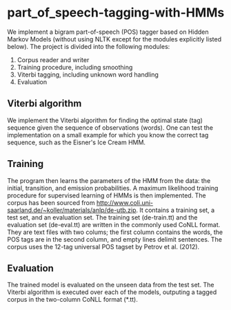 # part_of_speech-tagging-with-HMMs
We implement a bigram part-of-speech (POS) tagger based on Hidden Markov Models (without using NLTK except for the modules explicitly listed below). The project is divided into the following modules:
1. Corpus reader and writer
2. Training procedure, including smoothing
3. Viterbi tagging, including unknown word handling
4. Evaluation
## Viterbi algorithm
We implement the Viterbi algorithm for finding the optimal state (tag) sequence given the sequence of observations (words). One can test the implementation on a small example for which you know the correct tag sequence, such as the Eisner's Ice Cream HMM. 

## Training
The program then learns the parameters of the HMM from the data: the initial, transition, and emission probabilities. A maximum likelihood training procedure for supervised learning of HMMs is then implemented. The corpus has been sourced from http://www.coli.uni-saarland.de/~koller/materials/anlp/de-utb.zip. It contains a training set, a test set, and an evaluation set. The training set (de-train.tt) and the evaluation set (de-eval.tt) are written in the commonly used CoNLL format. They are text files with two colums; the first column contains the words, the POS tags are in the second column, and empty lines delimit sentences. The corpus uses the 12-tag universal POS tagset by Petrov et al. (2012). 
## Evaluation
The trained model is evaluated on the unseen data from the test set. The Viterbi algorithm is executed over each of the models, outputing a tagged corpus in the two-column CoNLL format (*.tt). 
